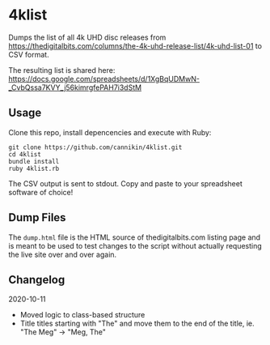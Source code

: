 # 4klist

Dumps the list of all 4k UHD disc releases from https://thedigitalbits.com/columns/the-4k-uhd-release-list/4k-uhd-list-01 to CSV format.

The resulting list is shared here: https://docs.google.com/spreadsheets/d/1XgBqUDMwN-_CvbQssa7KVY_j56kimrgfePAH7i3dStM

## Usage

Clone this repo, install depencencies and execute with Ruby:

    git clone https://github.com/cannikin/4klist.git
    cd 4klist
    bundle install
    ruby 4klist.rb

The CSV output is sent to stdout. Copy and paste to your spreadsheet software of choice!

## Dump Files

The `dump.html` file is the HTML source of thedigitalbits.com listing page and is meant to be used
to test changes to the script without actually requesting the live site over and over again.

## Changelog

2020-10-11

* Moved logic to class-based structure
* Title titles starting with "The" and move them to the end of the title, ie. "The Meg" -> "Meg, The"
